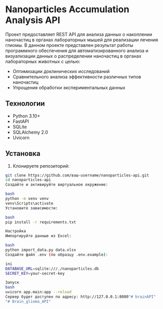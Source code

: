 # Nanoparticles Accumulation Analysis API

Проект предоставляет REST API для анализа данных о накоплении наночастиц в органах лабораторных мышей для реализации лечения глиомы.
В данном проекте представлен результат работы программного обеспечения для автоматизированного анализа и визуализации данных о распределении наночастиц в органах лабораторных животных с целью:

- Оптимизации доклинических исследований
- Сравнительного анализа эффективности различных типов наночастиц
- Упрощения обработки экспериментальных данных

## Технологии

- Python 3.10+
- FastAPI
- SQLite
- SQLAlchemy 2.0
- Uvicorn

## Установка

1. Клонируете репозиторий:
```bash
git clone https://github.com/ваш-username/nanoparticles-api.git
cd nanoparticles-api
Создайте и активируйте виртуальное окружение:

bash
python -m venv venv
venv\Scripts\activate
Установите зависимости:

bash
pip install -r requirements.txt

Настройка
Импортируйте данные из Excel:

bash
python import_data.py data.xlsx
Создайте файл .env (по образцу .env.example):

ini
DATABASE_URL=sqlite:///./nanoparticles.db
SECRET_KEY=your-secret-key

Запуск
bash
uvicorn app.main:app --reload
Сервер будет доступен по адресу: http://127.0.0.1:8000"# brainAPI" 
"# Brain_glioma_API" 

